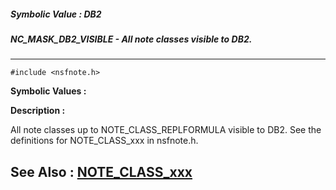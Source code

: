 ##### Symbolic Value : DB2
##### NC_MASK_DB2_VISIBLE -  All note classes visible to DB2.
---
```
#include <nsfnote.h>
```

**Symbolic Values :**



**Description :**

 All note classes up to NOTE_CLASS_REPLFORMULA visible to DB2.  See the definitions for NOTE_CLASS_xxx in nsfnote.h.


**See Also :**
[NOTE_CLASS_xxx](/domino-c-api-docs/reference/Symb/NOTE_CLASS_xxx)
---
